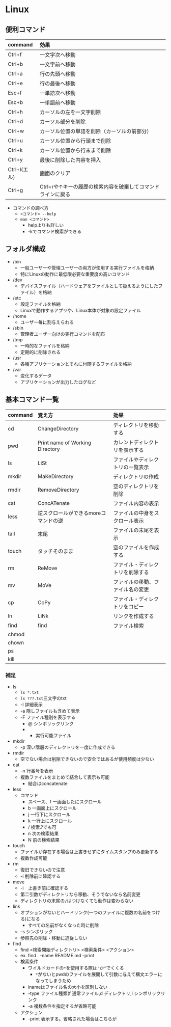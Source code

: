 # Linux

## 便利コマンド

|command|効果|
|:--|:--|
|Ctrl+f|一文字次へ移動|
|Ctrl+b|一文字前へ移動|
|Ctrl+a|行の先頭へ移動|
|Ctrl+e|行の最後へ移動|
|Esc+f|一単語次へ移動|
|Esc+b|一単語前へ移動|
|Ctrl+h|カーソルの左を一文字削除|
|Ctrl+d|カーソル部分を削除|
|Ctrl+w|カーソル位置の単語を削除（カーソルの前部分）|
|Ctrl+u|カーソル位置から行頭まで削除|
|Ctrl+k|カーソル位置から行末まで削除|
|Ctrl+y|最後に削除した内容を挿入|
|Ctrl+l(エル)|画面のクリア|
|Ctrl+g|Ctrl+rや↑キーの履歴の検索内容を破棄してコマンドラインに戻る|

- コマンドの調べ方
    - `<コマンド> --help`
    - `man <コマンド>`
        - helpよりも詳しい
        - -kでコマンド検索ができる

## フォルダ構成

- /bin
    - 一般ユーザーや管理ユーザーの両方が使用する実行ファイルを格納
    - 特にLinuxの動作に最低限必要な重要度の高いコマンド
- /dev
    - デバイスファイル（ハードウェアをファイルとして扱えるようにしたファイル）を格納
- /etc
    - 設定ファイルを格納
    - Linuxで動作するアプリや、Linux本体が対象の設定ファイル
- /home
    - ユーザー毎に割与えられる
- /sbin
    - 管理者ユーザー向けの実行コマンドを配布
- /tmp
    - 一時的なファイルを格納
    - 定期的に削除される
- /usr
    - 各種アプリケーションとそれに付随するファイルを格納
- /var
    - 変化するデータ
    - アプリケーションが出力したログなど


## 基本コマンド一覧

|command|覚え方|効果|
|:--|:--|:--|
|cd|ChangeDirectory|ディレクトリを移動する|
|pwd|Print name of Working Directory|カレントディレクトリを表示する|
|ls|LiSt|ファイルやディレクトリの一覧表示|
|mkdir|MaKeDirectory|ディレクトリの作成|
|rmdir|RemoveDirectory|空のディレクトリを削除|
|cat|ConcATenate|ファイル内容の表示|
|less| 逆スクロールができるmoreコマンドの逆|ファイルの中身をスクロール表示|
|tail|末尾|ファイルの末尾を表示|
|touch|タッチそのまま|空のファイルを作成する|
|rm|ReMove|ファイル・ディレクトリを削除する|
|mv|MoVe|ファイルの移動、ファイル名の変更|
|cp|CoPy|ファイル・ディレクトリをコピー|
|ln|LiNk|リンクを作成する|
|find|find|ファイル検索|
|chmod|||
|chown|||
|ps|||
|kill|||

### 補足

- ls
    - `ls *.txt`
    - `ls ???.txt`三文字のtxt
    - -l 詳細表示
    - -a 隠しファイルも含めて表示
    - -F ファイル種別を表示する
        - @ シンボリックリンク
        - * 実行可能ファイル
- mkdir
    - -p 深い階層のディレクトリを一度に作成できる
- rmdir
    - 空でない場合は削除できないので安全ではあるが使用頻度は少ない
- cat
    - -n 行番号を表示
    - 複数ファイルをまとめて結合して表示も可能
        - 結合はconcatenate
- less
    - コマンド
        - スペース、f 一画面したにスクロール
        - b 一画面上にスクロール
        - j 一行下にスクロール
        - k 一行上にスクロール
        - / 検索.?でも可
        - n 次の検索結果
        - N 前の検索結果
- touch
    - ファイルが存在する場合は上書きせずにタイムスタンプのみ更新する
    - 複数作成可能
- rm
    - 復旧できないので注意
    - -i 削除前に確認する
- move
    - -i　上書き前に確認する
    - 第二引数がディレクトリなら移動、そうでないなら名前変更
    - ディレクトリの末尾の`/`はつけなくても動作は変わらない
- link
    - オプションがないとハードリンク(一つのファイルに複数の名前をつける)になる
        - すべての名前がなくなった時に削除
    - -s シンボリック
    - 参照先の削除・移動に追従しない
- find
    - find <検索開始ディレクトリ> <検索条件> <アクション>
    - ex. find . -name README.md -print
    - 検索条件
        - ワイルドカードの`*`を使用する際は`'`か`"`でくくる
            - `*`がないとpwdのファイルを展開して引数に与えて構文エラーになってしまうため
        - inameはファイル名の大小を区別しない
        - -type ファイル種類(f 通常ファイル,d ディレクトリ,l シンボリックリンク
        - -a 複数条件を指定するが省略可能
    - アクション
        - -print 表示する。省略された場合はこちらが
